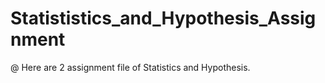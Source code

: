 # Statististics_and_Hypothesis_Assignment

@ Here are 2 assignment file of Statistics and Hypothesis.
